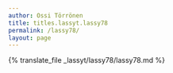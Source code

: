 ```yaml
---
author: Ossi Törrönen
title: titles.lassyt.lassy78
permalink: /lassy78/
layout: page
---
```

{% translate_file _lassyt/lassy78/lassy78.md %}